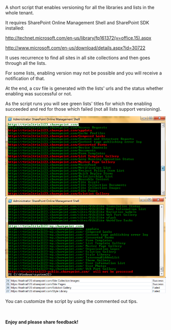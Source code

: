 A short script that enables versioning for all the libraries and lists in the whole tenant.

It requires SharePoint Online Management Shell and SharePoint SDK installed:

http://technet.microsoft.com/en-us/library/fp161372(v=office.15).aspx

http://www.microsoft.com/en-us/download/details.aspx?id=30722

 

It uses recurrence to find all sites in all site collections and then goes through all the lists.

For some lists, enabling version may not be possible and you will receive a notification of that.

At the end, a csv file is generated with the lists' urls and the status whether enabling was successful or not.

 

As the script runs you will see green lists' titles for which the enabling succeeded and red for those which failed (not all lists support versioning).


 <img src="../Enable versioning for all SharePoint Online lists/versioningPS2.png" width="850">

 <img src="../Enable versioning for all SharePoint Online lists/versioningPS.png" width="850">

<img src="../Enable versioning for all SharePoint Online lists/versioningPS3.png" width="850">

You can customize the script by using the commented out tips.

 <br/><br/>
<b>Enjoy and please share feedback!</b>
